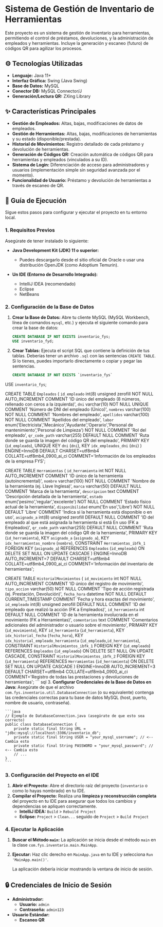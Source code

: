 # Sistema de Gestión de Inventario de Herramientas

Este proyecto es un sistema de gestión de inventario para herramientas, permitiendo el control de préstamos, devoluciones, y la administración de empleados y herramientas. Incluye la generación y escaneo (futuro) de códigos QR para agilizar los procesos.

## ⚙️ Tecnologías Utilizadas

* **Lenguaje:** Java 11+
* **Interfaz Gráfica:** Swing (Java Swing)
* **Base de Datos:** MySQL
* **Conector DB:** MySQL Connector/J
* **Generación/Lectura QR:** ZXing Library

## ✨ Características Principales

* **Gestión de Empleados:** Altas, bajas, modificaciones de datos de empleados.
* **Gestión de Herramientas:** Altas, bajas, modificaciones de herramientas y su estado (disponible/prestada).
* **Historial de Movimientos:** Registro detallado de cada préstamo y devolución de herramientas.
* **Generación de Códigos QR:** Creación automática de códigos QR para herramientas y empleados (vinculados a su ID).
* **Sistema de Login:** Diferenciación de acceso para administradores y usuarios (implementación simple sin seguridad avanzada por el momento).
* **Funcionalidad de Usuario:** Préstamo y devolución de herramientas a través de escaneo de QR.

## 🚀 Guía de Ejecución

Sigue estos pasos para configurar y ejecutar el proyecto en tu entorno local.

### 1. Requisitos Previos

Asegúrate de tener instalado lo siguiente:

* **Java Development Kit (JDK) 11 o superior:**
    * Puedes descargarlo desde el sitio oficial de Oracle o usar una distribución OpenJDK (como Adoptium Temurin).
  
* **Un IDE (Entorno de Desarrollo Integrado):**
    * IntelliJ IDEA (recomendado)
    * Eclipse
    * NetBeans

### 2. Configuración de la Base de Datos

1.  **Crear la Base de Datos:**
    Abre tu cliente MySQL (MySQL Workbench, línea de comandos `mysql`, etc.) y ejecuta el siguiente comando para crear la base de datos:
    ```sql
    CREATE DATABASE IF NOT EXISTS inventario_fys;
    USE inventario_fyd;
    ```
2.  **Crear Tablas:**
    Ejecuta el script SQL que contiene la definición de tus tablas. Deberías tener un archivo `.sql` con las sentencias `CREATE TABLE`. Si lo tienes, puedes importarlo directamente o copiar y pegar las sentencias.

   
    ```sql
    CREATE DATABASE IF NOT EXISTS `inventario_fys` 
USE `inventario_fys`;

CREATE TABLE `Empleados` (
  `id_empleado` int(8) unsigned zerofill NOT NULL AUTO_INCREMENT COMMENT 'ID único del empleado (8 números, rellenado con ceros a la izquierda)',
  `dni` varchar(10) NOT NULL UNIQUE COMMENT 'Número de DNI del empleado (Único)',
  `nombres` varchar(100) NOT NULL COMMENT 'Nombres del empleado',
  `apellidos` varchar(100) NOT NULL COMMENT 'Apellidos del empleado',
  `labor` enum('Electricista','Mecánico','Ayudante','Operario','Personal de mantenimiento','Personal de Limpieza') NOT NULL COMMENT 'Rol del empleado',
  `qr_code_path` varchar(255) DEFAULT NULL COMMENT 'Ruta donde se guarda la imagen del código QR del empleado',
  PRIMARY KEY (`id_empleado`),
  UNIQUE KEY `dni` (`dni`),
  KEY `idx_empleados_dni` (`dni`)
) ENGINE=InnoDB DEFAULT CHARSET=utf8mb4 COLLATE=utf8mb4_0900_ai_ci COMMENT='Información de los empleados de la empresa FYS';

CREATE TABLE `Herramientas` (
  `id_herramienta` int NOT NULL AUTO_INCREMENT COMMENT 'ID único de la herramienta (autoincremental)',
  `nombre` varchar(100) NOT NULL COMMENT 'Nombre de la herramienta (ej. Llave Inglesa)',
  `marca` varchar(50) DEFAULT NULL COMMENT 'Marca de la herramienta',
  `descripcion` text COMMENT 'Descripción detallada de la herramienta',
  `estado` enum('pesimo','regular','excelente') NOT NULL COMMENT 'Estado físico actual de la herramienta',
  `disponibilidad` enum('En uso','Libre') NOT NULL DEFAULT 'Libre' COMMENT 'Indica si la herramienta está disponible o en uso',
  `asignado_a` int(8) unsigned zerofill DEFAULT NULL COMMENT 'ID del empleado al que está asignada la herramienta si está En uso (FK a Empleados)',
  `qr_code_path` varchar(255) DEFAULT NULL COMMENT 'Ruta donde se guarda la imagen del código QR de la herramienta',
  PRIMARY KEY (`id_herramienta`),
  KEY `asignado_a` (`asignado_a`),
  KEY `idx_herramientas_nombre` (`nombre`),
  CONSTRAINT `Herramientas_ibfk_1` FOREIGN KEY (`asignado_a`) REFERENCES `Empleados` (`id_empleado`) ON DELETE SET NULL ON UPDATE CASCADE
) ENGINE=InnoDB AUTO_INCREMENT=7 DEFAULT CHARSET=utf8mb4 COLLATE=utf8mb4_0900_ai_ci COMMENT='Información del inventario de herramientas';

CREATE TABLE `HistorialMovimientos` (
  `id_movimiento` int NOT NULL AUTO_INCREMENT COMMENT 'ID único del registro de movimiento',
  `tipo_accion` varchar(50) NOT NULL COMMENT 'Tipo de acción registrada (ej. Prestación, Devolución)',
  `fecha_hora` datetime NOT NULL DEFAULT CURRENT_TIMESTAMP COMMENT 'Fecha y hora exactas del movimiento',
  `id_empleado` int(8) unsigned zerofill DEFAULT NULL COMMENT 'ID del empleado que realizó la acción (FK a Empleados)',
  `id_herramienta` int DEFAULT NULL COMMENT 'ID de la herramienta involucrada en el movimiento (FK a Herramientas)',
  `comentarios` text COMMENT 'Comentarios adicionales del administrador o usuario sobre el movimiento',
  PRIMARY KEY (`id_movimiento`),
  KEY `id_herramienta` (`id_herramienta`),
  KEY `idx_historial_fecha` (`fecha_hora`),
  KEY `idx_historial_empleado_herramienta` (`id_empleado`,`id_herramienta`),
  CONSTRAINT `HistorialMovimientos_ibfk_1` FOREIGN KEY (`id_empleado`) REFERENCES `Empleados` (`id_empleado`) ON DELETE SET NULL ON UPDATE CASCADE,
  CONSTRAINT `HistorialMovimientos_ibfk_2` FOREIGN KEY (`id_herramienta`) REFERENCES `Herramientas` (`id_herramienta`) ON DELETE SET NULL ON UPDATE CASCADE
) ENGINE=InnoDB AUTO_INCREMENT=3 DEFAULT CHARSET=utf8mb4 COLLATE=utf8mb4_0900_ai_ci COMMENT='Registro de todas las prestaciones y devoluciones de herramientas';
    ``` sql
3.  **Configurar Credenciales de la Base de Datos en Java:**
    Asegúrate de que el archivo `com.fys.inventario.util.DatabaseConnection` (o su equivalente) contenga las credenciales correctas para tu base de datos MySQL (host, puerto, nombre de usuario, contraseña).

    ```java
    // Ejemplo de DatabaseConnection.java (asegúrate de que esto sea correcto)
    public class DatabaseConnection {
        private static final String URL = "jdbc:mysql://localhost:3306/inventario_db";
        private static final String USER = "your_mysql_username"; // <-- Cambia esto
        private static final String PASSWORD = "your_mysql_password"; // <-- Cambia esto
        // ...
    }
    ```

### 3. Configuración del Proyecto en el IDE

1.  **Abrir el Proyecto:**
    Abre el directorio raíz del proyecto (`inventario` o como lo hayas nombrado) en tu IDE.
2.  **Compilar el Proyecto:**
    Realiza una **limpieza y reconstrucción completa** del proyecto en tu IDE para asegurar que todos los cambios y dependencias se apliquen correctamente.
    * **IntelliJ IDEA:** `Build` > `Rebuild Project`
    * **Eclipse:** `Project` > `Clean...` seguido de `Project` > `Build Project`

### 4. Ejecutar la Aplicación

1.  **Buscar el Método `main`:**
    La aplicación se inicia desde el método `main` en la clase `com.fys.inventario.main.MainApp`.
2.  **Ejecutar:**
    Haz clic derecho en `MainApp.java` en tu IDE y selecciona `Run 'MainApp.main()'`.

    La aplicación debería iniciar mostrando la ventana de inicio de sesión.

## 🔒 Credenciales de Inicio de Sesión

* **Administrador:**
    * **Usuario:** `admin`
    * **Contraseña:** `admin123`
* **Usuario Estándar:**
    * **Escaneo QR**

